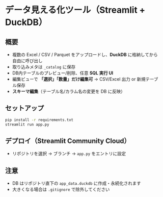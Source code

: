 # データ見える化ツール（Streamlit + DuckDB）

## 概要
- 複数の Excel / CSV / Parquet をアップロードし、**DuckDB** に格納してから自由に呼び出し
- 取り込みメタは `_catalog` に保存
- DB内テーブルのプレビュー/削除、任意 **SQL 実行 UI**
- 編集ビューで **「選択」「数量」だけ編集可** → CSV/Excel 出力 or 新規テーブル保存
- **スキーマ編集**（テーブル名/カラム名の変更を DB に反映）

## セットアップ
```bash
pip install -r requirements.txt
streamlit run app.py
```

## デプロイ（Streamlit Community Cloud）
- リポジトリを選択 → ブランチ → `app.py` をエントリに設定

## 注意
- DB はリポジトリ直下の `app_data.duckdb` に作成・永続化されます
- 大きくなる場合は `.gitignore` で除外してください

